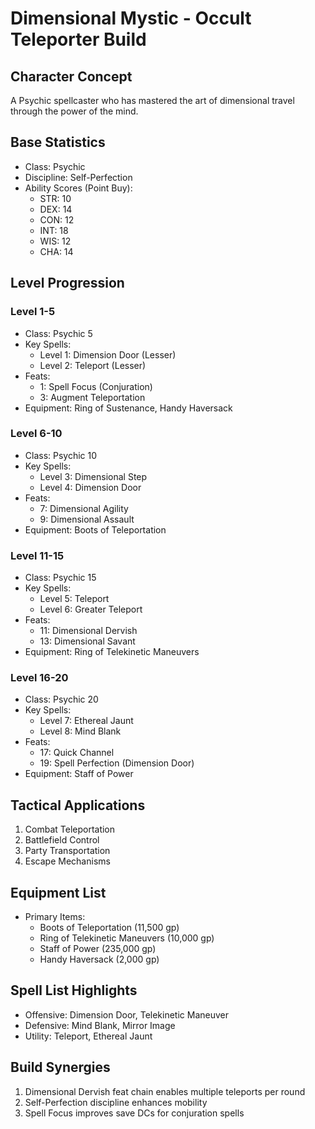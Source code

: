 # Dimensional Mystic - Occult Teleporter Build

## Character Concept
A Psychic spellcaster who has mastered the art of dimensional travel through the power of the mind.

## Base Statistics
- Class: Psychic
- Discipline: Self-Perfection
- Ability Scores (Point Buy):
  - STR: 10
  - DEX: 14
  - CON: 12
  - INT: 18
  - WIS: 12
  - CHA: 14

## Level Progression

### Level 1-5
- Class: Psychic 5
- Key Spells:
  - Level 1: Dimension Door (Lesser)
  - Level 2: Teleport (Lesser)
- Feats:
  - 1: Spell Focus (Conjuration)
  - 3: Augment Teleportation
- Equipment: Ring of Sustenance, Handy Haversack

### Level 6-10
- Class: Psychic 10
- Key Spells:
  - Level 3: Dimensional Step
  - Level 4: Dimension Door
- Feats:
  - 7: Dimensional Agility
  - 9: Dimensional Assault
- Equipment: Boots of Teleportation

### Level 11-15
- Class: Psychic 15
- Key Spells:
  - Level 5: Teleport
  - Level 6: Greater Teleport
- Feats:
  - 11: Dimensional Dervish
  - 13: Dimensional Savant
- Equipment: Ring of Telekinetic Maneuvers

### Level 16-20
- Class: Psychic 20
- Key Spells:
  - Level 7: Ethereal Jaunt
  - Level 8: Mind Blank
- Feats:
  - 17: Quick Channel
  - 19: Spell Perfection (Dimension Door)
- Equipment: Staff of Power

## Tactical Applications
1. Combat Teleportation
2. Battlefield Control
3. Party Transportation
4. Escape Mechanisms

## Equipment List
- Primary Items:
  - Boots of Teleportation (11,500 gp)
  - Ring of Telekinetic Maneuvers (10,000 gp)
  - Staff of Power (235,000 gp)
  - Handy Haversack (2,000 gp)

## Spell List Highlights
- Offensive: Dimension Door, Telekinetic Maneuver
- Defensive: Mind Blank, Mirror Image
- Utility: Teleport, Ethereal Jaunt

## Build Synergies
1. Dimensional Dervish feat chain enables multiple teleports per round
2. Self-Perfection discipline enhances mobility
3. Spell Focus improves save DCs for conjuration spells